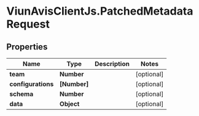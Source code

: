 # ViunAvisClientJs.PatchedMetadataRequest

## Properties

Name | Type | Description | Notes
------------ | ------------- | ------------- | -------------
**team** | **Number** |  | [optional] 
**configurations** | **[Number]** |  | [optional] 
**schema** | **Number** |  | [optional] 
**data** | **Object** |  | [optional] 


